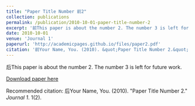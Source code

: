 ```yaml
---
title: "Paper Title Number 前2"
collection: publications
permalink: /publication/2010-10-01-paper-title-number-2
excerpt: '前This paper is about the number 2. The number 3 is left for future work.'
date: 2010-10-01
venue: 'Journal 1'
paperurl: 'http://academicpages.github.io/files/paper2.pdf'
citation: '前Your Name, You. (2010). &quot;Paper Title Number 2.&quot; <i>Journal 1</i>. 1(2).'
---
```

后This paper is about the number 2. The number 3 is left for future work.

[Download paper here](http://academicpages.github.io/files/paper2.pdf)

Recommended citation: 后Your Name, You. (2010). "Paper Title Number 2." <i>Journal 1</i>. 1(2).
